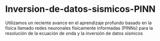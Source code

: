 # Inversion-de-datos-sismicos-PINN
Utilizamos un reciente avance en el aprendizaje profundo basado en la física llamado redes neuronales físicamente informadas (PINNs) para la resolución de la ecuación de onda y la inversión de datos sísmicos
